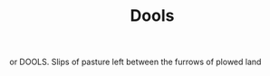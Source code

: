 ---
title: Dools
letter: D
permalink: "/definitions/bld-dools.html"
body: or DOOLS. Slips of pasture left between the furrows of plowed land
published_at: '2018-07-07'
source: Black's Law Dictionary 2nd Ed (1910)
layout: post
---
